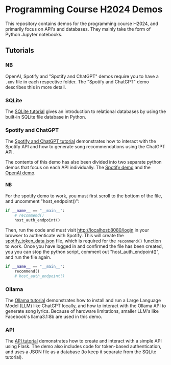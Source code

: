 # Programming Course H2024 Demos

This repository contains demos for the programming course H2024, and primarily focus on API's and databases. They mainly take the form of Python Jupyter notebooks.

## Tutorials

### NB

OpenAI, Spotify and "Spotify and ChatGPT" demos require you to have a `.env` file in each respective folder. The "Spotify and ChatGPT" demo describes this in more detail.

### SQLite

The [SQLite tutorial](Demos/sqlite/sqlite.ipynb) gives an introduction to relational databases by using the built-in SQLite file database in Python.

### Spotify and ChatGPT

The [Spotify and ChatGPT tutorial](Demos/spotify-chatgpt/spotify-gpt-demo.ipynb) demonstrates how to interact with the Spotify API and how to generate song recommendations using the ChatGPT API.

The contents of this demo has also been divided into two separate python demos that focus on each API individually. The [Spotify demo](Demos/spotify/spotify.py) and the [OpenAI demo](Demos/openai/openai.py).

#### NB

For the spotify demo to work, you must first scroll to the bottom of the file, and uncomment "host_endpoint()":

```py
if __name__ == "__main__":
    # recommend()
    host_auth_endpoint()
```

Then, run the code and must visit [http://localhost:8080/login](http://localhost:8080/login) in your browser to authenticate with Spotify. This will create the [spotify_token_data.json](spotify_token_data.json) file, which is required for the `recommend()` function to work. Once you have logged in and confirmed the file has been created, you you can stop the python script, comment out "host_auth_endpoint()", and run the file again.

```py
if __name__ == "__main__":
    recommend()
    # host_auth_endpoint()
```

### Ollama

The [Ollama tutorial](Demos/ollama/ollama.ipynb) demonstrates how to install and run a Large Language Model (LLM) like ChatGPT locally, and how to interact with the Ollama API to generate song lyrics. Because of hardware limitations, smaller LLM's like Facebook's llama3.1:8b are used in this demo.

### API

The [API tutorial](Demos/api/api.ipynb) demonstrates how to create and interact with a simple API using Flask. The demo also includes code for token-based authentication, and uses a JSON file as a database (to keep it separate from the SQLite tutorial).
